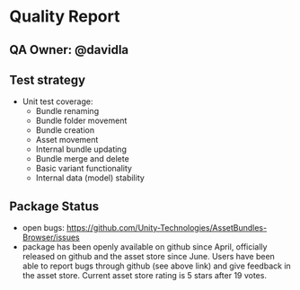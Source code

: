 # Quality Report

## QA Owner: @davidla

## Test strategy
* Unit test coverage:
  * Bundle renaming
  * Bundle folder movement
  * Bundle creation
  * Asset movement
  * Internal bundle updating
  * Bundle merge and delete
  * Basic variant functionality
  * Internal data (model) stability

## Package Status
* open bugs: https://github.com/Unity-Technologies/AssetBundles-Browser/issues
* package has been openly available on github since April, officially released on github and the asset store since June.  Users have been able to report bugs through github (see above link) and give feedback in the asset store.  Current asset store rating is 5 stars after 19 votes.

